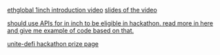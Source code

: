 [ethglobal 1inch introduction video](https://drive.google.com/file/d/1DQ4Eo47m87-rBZSlwYxCvxu-uYbnAYFR/view)
[slides of the video](https://drive.google.com/file/d/1DQ4Eo47m87-rBZSlwYxCvxu-uYbnAYFR/view)

[should use APIs for in inch to be eligible in hackathon. read more in here and give me example of code based on that. ](https://portal.1inch.dev/documentation/overview)

[unite-defi hackathon prize page](https://ethglobal.com/events/unite/prizes)